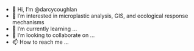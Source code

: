 - 👋 Hi, I’m @darcycoughlan
- 👀 I’m interested in microplastic analysis, GIS, and ecological response mechanisms
- 🌱 I’m currently learning ...
- 💞️ I’m looking to collaborate on ...
- 📫 How to reach me ...

<!---
darcycoughlan/darcycoughlan is a ✨ special ✨ repository because its `README.md` (this file) appears on your GitHub profile.
You can click the Preview link to take a look at your changes.
--->
